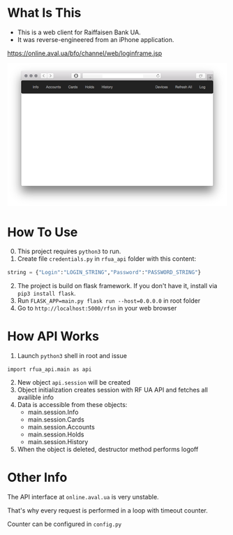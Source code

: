 # What Is This
- This is a web client for Raiffaisen Bank UA.
- It was reverse-engineered from an iPhone application.

https://online.aval.ua/bfo/channel/web/loginframe.jsp

![alt text](screenshots/rfua.png)

# How To Use
0. This project requires ```python3``` to run.
1. Create file `credentials.py` in ```rfua_api``` folder with this content:
```python
string = {"Login":"LOGIN_STRING","Password":"PASSWORD_STRING"}
```
2. The project is build on flask framework. If you don't have it, install via ```pip3 install flask```.
3. Run ```FLASK_APP=main.py flask run --host=0.0.0.0``` in root folder
4. Go to ```http://localhost:5000/rfsn``` in your web browser

# How API Works
1. Launch ```python3``` shell in root and issue
```
import rfua_api.main as api
```
2. New object ```api.session``` will be created
3. Object initialization creates session with RF UA API and fetches all availible info
4. Data is accessible from these objects:
	- main.session.Info
	- main.session.Cards
	- main.session.Accounts
	- main.session.Holds
	- main.session.History
5. When the object is deleted, destructor method performs logoff

# Other Info
The API interface at ```online.aval.ua``` is very unstable.

That's why every request is performed in a loop with timeout counter.

Counter can be configured in ```config.py```